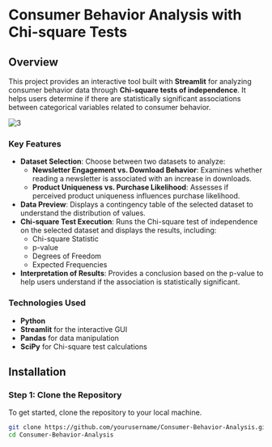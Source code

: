# Consumer Behavior Analysis with Chi-square Tests

## Overview

This project provides an interactive tool built with **Streamlit** for analyzing consumer behavior data through **Chi-square tests of independence**. It helps users determine if there are statistically significant associations between categorical variables related to consumer behavior.

![3](https://github.com/user-attachments/assets/fedec27f-b672-4de6-a493-623359877f65)

### Key Features
- **Dataset Selection**: Choose between two datasets to analyze:
  - **Newsletter Engagement vs. Download Behavior**: Examines whether reading a newsletter is associated with an increase in downloads.
  - **Product Uniqueness vs. Purchase Likelihood**: Assesses if perceived product uniqueness influences purchase likelihood.
- **Data Preview**: Displays a contingency table of the selected dataset to understand the distribution of values.
- **Chi-square Test Execution**: Runs the Chi-square test of independence on the selected dataset and displays the results, including:
  - Chi-square Statistic
  - p-value
  - Degrees of Freedom
  - Expected Frequencies
- **Interpretation of Results**: Provides a conclusion based on the p-value to help users understand if the association is statistically significant.

### Technologies Used
- **Python**
- **Streamlit** for the interactive GUI
- **Pandas** for data manipulation
- **SciPy** for Chi-square test calculations

## Installation

### Step 1: Clone the Repository
To get started, clone the repository to your local machine.

```bash
git clone https://github.com/yourusername/Consumer-Behavior-Analysis.git
cd Consumer-Behavior-Analysis
